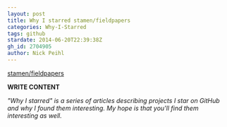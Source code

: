 ```yaml
---
layout: post
title: Why I starred stamen/fieldpapers
categories: Why-I-Starred
tags: github
stardate: 2014-06-20T22:39:38Z
gh_id: 2704905
author: Nick Peihl
---
```


[stamen/fieldpapers](star.repo.html_url)

**WRITE CONTENT**

*"Why I starred" is a series of articles describing projects I star on GitHub and why I found them interesting. My hope is that you'll find them interesting as well.*

